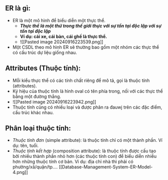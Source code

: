 ## ER là gì:
- ER là một mô hình để biểu diễn một thực thể.
	+ ***Thực thể là một thứ trong thế giới thực với sự tồn tại độc lập với sự tồn tại độc lập***
	+ **Ví dụ: cái xe, cái bàn, cái ghế là thực thể.**
	+ ![[Pasted image 20240916223539.png]]
- Một CSDL theo mô hình ER sẽ thường bao gồm một nhóm các thực thể có cấu trúc dự liệu giống nhau.
## Attributes (Thuộc tính):
- Mỗi kiểu thực thể có các tính chất riêng để mô tả, gọi là thuộc tính (attributes).
- Ký hiệu của thuộc tính là hình oval có tên phía trong, nối với các thực thể bằng một đường thẳng.
- ![[Pasted image 20240916223942.png]]
- Thuộc tính cũng có nhiều loại và được phân ra đauwj trên các đặc điểm, cấu trúc khác nhau.
## Phân loại thuộc tính:
- *Thuộc tính đơn* (simple attribute): là thuộc tính chỉ có một thành phần. Ví dụ: tên, tuổi.
- *Thuộc tính kết hợp* (composition attribute): là thuộc tính được cấu tạo bởi nhiều thành phần nhỏ hơn (các thuộc tính con) để biểu diễn nhiều hơn những thuộc tính cơ bản. Ví dụ: địa chỉ nhà thì phải có phường/xã/quận/tp.... [[Database-Management-System-ER-Model-4.png]]